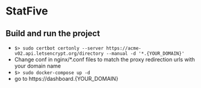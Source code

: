 # StatFive

## Build and run the project
- `$> sudo certbot certonly --server https://acme-v02.api.letsencrypt.org/directory --manual -d '*.{YOUR_DOMAIN}'`  
- Change conf in nginx/\*.conf files to match the proxy redirection urls with your domain name
- `$> sudo docker-compose up -d`  
- go to https://dashboard.{YOUR_DOMAIN}
